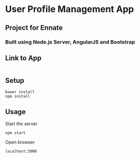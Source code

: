 # User Profile Management App
## Project for Ennate
### Built using Node.js Server, AngularJS and Bootstrap


Link to App
---

```

```


Setup
---
 
```
bower install
npm install
```

Usage
---
 
Start the server
 
```
npm start
```

Open browser
 
```
localhost:3000
```